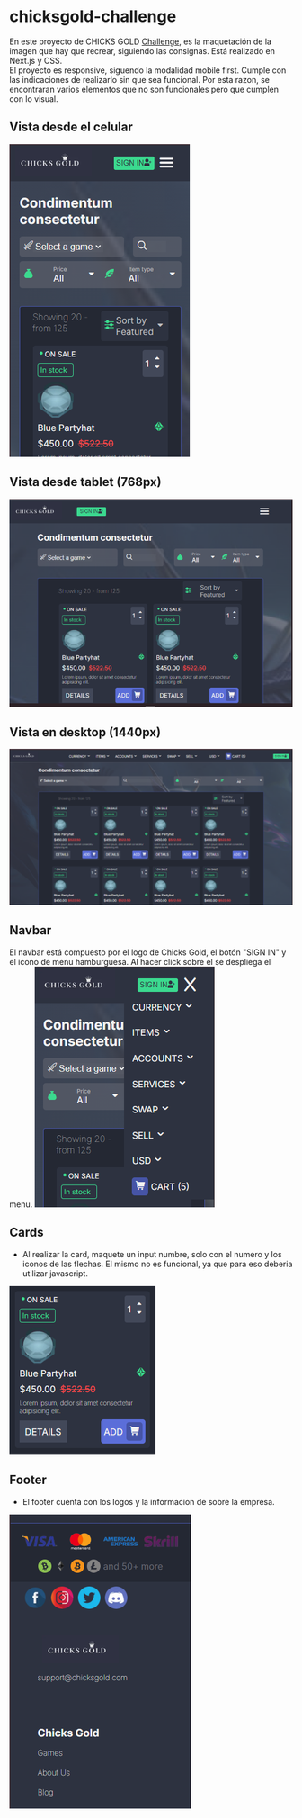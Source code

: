 # chicksgold-challenge

En este proyecto de CHICKS GOLD [Challenge](https://chicksgold-challenge.vercel.app/), es la maquetación de la imagen que hay que recrear, siguiendo las consignas.
Está realizado en Next.js y CSS.  
El proyecto es responsive, siguendo la modalidad mobile first.
Cumple con las indicaciones de realizarlo sin que sea funcional. Por esta razon, se encontraran varios elementos que no son funcionales pero que cumplen con lo visual.

## Vista desde el celular
![vista desde celular](public/assets/vista-celular.PNG)

## Vista desde tablet (768px) 
![vista desktop](public/assets/vista-tablet.PNG)

## Vista en desktop (1440px) 
![vista desktop](/public/assets/vista1440px.PNG)

## Navbar 
El navbar está compuesto por el logo de Chicks Gold, el botón "SIGN IN" y el icono de menu hamburguesa. Al hacer click sobre el se despliega el menu.
![navbar](public/assets/menu-responsive.PNG)

## Cards

* Al realizar la card, maquete un input numbre, solo con el numero y los iconos de las flechas. El mismo no es funcional, ya que para eso deberia utilizar javascript. 

![cards](public/assets/cards-de-producto.PNG)

## Footer

* El footer cuenta con los logos y la informacion de sobre la empresa. 

![Footer](public/assets/footer.PNG)




